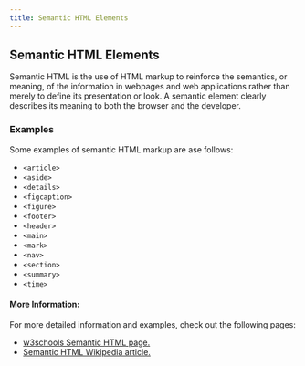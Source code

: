 ```yaml
---
title: Semantic HTML Elements
---
```

## Semantic HTML Elements

Semantic HTML is the use of HTML markup to reinforce the semantics, or meaning, of the information in webpages and web applications rather than merely to define its presentation or look. A semantic element clearly describes its meaning to both the browser and the developer.

### Examples

Some examples of semantic HTML markup are ase follows:

* `<article>`
* `<aside>`
* `<details>`
* `<figcaption>`
* `<figure>`
* `<footer>`
* `<header>`
* `<main>`
* `<mark>`
* `<nav>`
* `<section>`
* `<summary>`
* `<time>`

#### More Information:

For more detailed information and examples, check out the following pages:

* <a href="https://www.w3schools.com/html/html5_semantic_elements.asp" target="">w3schools Semantic HTML page.</a>
* <a href="https://en.wikipedia.org/wiki/Semantic_HTML" target="">Semantic HTML Wikipedia article.</a>
